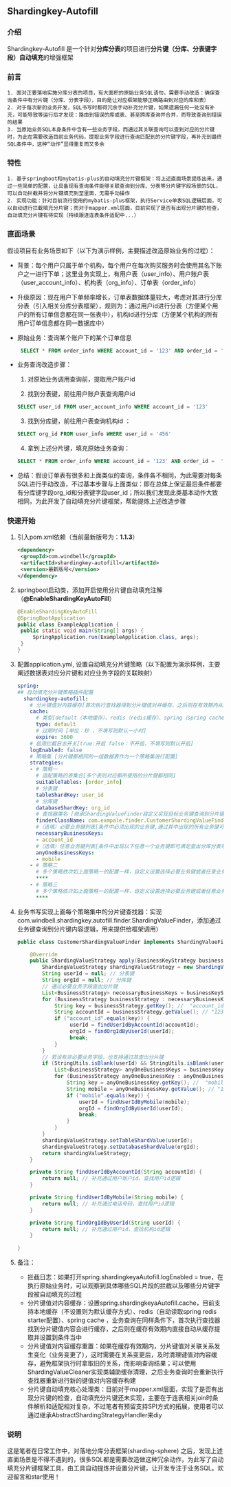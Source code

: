 ## Shardingkey-Autofill

### 介绍

Shardingkey-Autofill 是一个针对**分库分表**的项目进行**分片键（分库、分表键字段）自动填充**的增强框架

### 前言

    1. 面对正要落地实施分库分表的项目，有大面积的原始业务SQL语句，需要手动改造：确保查询条件中有分片键（分库、分表字段），目的是让对应框架能够正确路由到对应的库和表）
    2. 对于每次新的业务开发，SQL书写时都得冗余手动补充分片键，如果遗漏任何一处没有补充，可能导致等运行后才发现：路由到错误的库或表、甚至跨库查询并合并，而导致查询到错误的结果
    3. 当原始业务SQL本身条件中含有一些业务字段，而通过其关联查询可以查到对应的分片键时，为此在需要改造目前业务代码，提取业务字段进行查询匹配到的分片键字段，再补充到最终SQL条件中，这种“动作”显得重复而又多余

### 特性

    1. 基于springboot和mybatis-plus的自动填充分片键框架：将上述直面场景提炼出来，通过一些简单的配置，让具备现有查询条件能够关联查询到分库、分表等分片键字段场景的SQL，可以自动拦截并将分片键填充到至里面，无需手动操作
    2. 实现功能：针对目前流行使用的mybatis-plus框架，执行Service单表SQL逻辑层面，可以自动进行拦截填充分片键；而对于mapper.xml层面，目前实现了是否有出现分片键的检查，自动填充分片键有待实现（持续跟进连表条件适配中...）

### 直面场景

假设项目有业务场景如下（以下为演示样例，主要描述改造原始业务的过程）：

- 背景：每个用户只属于单个机构，每个用户在每次购买服务时会使用其名下账户之一进行下单；这里业务实现上，有用户表（user_info）、用户账户表（user_account_info）、机构表（org_info）、订单表（order_info）

- 升级原因：现在用户下单频率增长，订单表数据体量较大，考虑对其进行分库分表（引入相关分库分表框架），规则为：通过用户id进行分表（方便某个用户的所有订单信息都在同一张表中），机构id进行分库（方便某个机构的所有用户订单信息都在同一数据库中）

- 原始业务：查询某个账户下的某个订单信息

    ```sql
     SELECT * FROM order_info WHERE account_id = '123' AND order_id = '001'
    ```

- 业务查询改造步骤：

    1. 对原始业务调用查询前，提取用户账户id

    2. 找到分表键，前往用户账户表查询用户id

    ```sql
    SELECT user_id FROM user_account_info WHERE account_id = '123'
    ```

    3. 找到分库键，前往用户表查询机构id ：

    ```sql
    SELECT org_id FROM user_info WHERE user_id = '456'
    ```

    4. 拿到上述分片键，填充原始业务查询：

    ```sql
    SELECT * FROM order_info WHERE account_id = '123' AND order_id =  '001' AND user_id = '456' AND org_id = '789'
    ```

- 总结：假设订单表有很多和上面类似的查询，条件各不相同，为此需要对每条SQL进行手动改造，不过基本步骤与上面类似：即在总体上保证最后条件都要有分库键字段org_id和分表键字段user_id；所以我们发现此类基本动作大致相同，为此开发了自动填充分片键框架，帮助提炼上述改造步骤

### 快速开始

1. 引入pom.xml依赖（当前最新版号为：**1.1.3**）

   ````xml
   <dependency>
    <groupId>com.windbell</groupId>
    <artifactId>shardingkey-autofill</artifactId>
    <version>最新版号</version>
   </dependency>

2. springboot启动类，添加开启使用分片键自动填充注解（**@EnableShardingKeyAutoFill**）
   ```java
   @EnableShardingKeyAutoFill
   @SpringBootApplication
   public class ExampleApplication {
    public static void main(String[] args) {
        SpringApplication.run(ExampleApplication.class, args);
    }
   }
   ```

3. 配置application.yml, 设置自动填充分片键策略（以下配置为演示样例，主要阐述数据表对应分片键和对应业务字段的关联映射）

   ```yaml
   spring:
   ## 自动填充分片键策略插件配置
     shardingkey-autofill:
       # 分片键值对内容缓存[首次执行查找器得到分片键值对并缓存，之后则在有效期内从缓存提取进行填充]（不填写则默认本地缓存、过期1小时）
       cache:
         # 类型[default（本地缓存）、redis（redis缓存）、spring（spring cache缓存）]
         type: default
         # 过期时间 [单位：秒 ，不填写则默认一小时]
         expire: 3600
       # 启用拦截日志开关[true:开启 false：不开启，不填写则默认开启]
       logEnabled: false
       # 策略集 [分片键都相同的一组数据表作为一个策略集进行配置]
       strategies:
       - # 策略一
         # 适配策略的表集合[多个表则对应都所使用的分片键都相同]
         suitableTables: [order_info]
         # 分表键
         tableShardKey: user_id   
         # 分库键
         databaseShardKey: org_id
         # 查找器类名 [继承ShardingValueFinder自定义实现目标业务键查询到分片键内容逻辑]
         finderClassName: com.exmpale.finder.CustomerShardingValueFinder
         #（选填）必要业务键列表[条件中必须出现的业务键,通过其中出现的所有业务键可查出分库分表等键值对]
         necessaryBusinessKeys:
         - account_id
         #（选填）任意业务键列表[条件中出现以下任意一个业务键即可满足查出分库分表等键值对]
         anyOneBusinessKeys:
         - mobile   
       - # 策略二
         # 多个策略依次如上面策略一的配置一样，自定义设置选择必要业务键或者任意业务键
         ****
       - # 策略三
         # 多个策略依次如上面策略一的配置一样，自定义设置选择必要业务键或者任意业务键
         ****
   ```

4. 业务书写实现上面每个策略集中的分片键查找器：实现com.windbell.shardingkey.autofill.finder.ShardingValueFinder，添加通过业务键查询到分片键内容逻辑，用来提供给框架调用）

   ```java
   public class CustomerShardingValueFinder implements ShardingValueFinder {
   
       @Override
       public ShardingValueStrategy apply(BusinessKeyStrategy businessKeyStrategy) {
           ShardingValueStrategy shardingValueStrategy = new ShardingValueStrategy();
           String userId = null; // 分表键
           String orgId = null; // 分库键
           // 通过必要业务字段查出分片键
           List<BusinessStrategy> necessaryBusinessKeys = businessKeyStrategy.getNecessaryBusinessKeys();
           for (BusinessStrategy businessStrategy : necessaryBusinessKeys) {
               String key = businessStrategy.getKey(); //  "account_id"
               String accountId = businessStrategy.getValue(); // "123"
               if ("account_id".equals(key)) {
                    userId = findUserIdByAccountId(accountId);
                    orgId = findOrgIdByUserId(userId);
                    break;
               }
           }
           // 若设有非必要业务字段，也支持通过其查出分片键
           if (StringUtils.isBlank(userId) && StringUtils.isBlank(userId)) {
               List<BusinessStrategy> anyOneBusinessKeys = businessKeyStrategy.getAnyOneBusinessKeys();
               for (BusinessStrategy anyOneBusinessKey : anyOneBusinessKeys) {
                   String key = anyOneBusinessKey.getKey(); //  "mobile"
                   String mobile = anyOneBusinessKey.getValue(); // "130"
                   if ("mobile".equals(key)) {
                       userId = findUserIdByMobile(mobile);
                       orgId = findOrgIdByUserId(userId);
                       break;
                   }
               }
           }
           shardingValueStrategy.setTableShardValue(userId);
           shardingValueStrategy.setDatabaseShardValue(orgId);
           return shardingValueStrategy;
       }
   
       private String findUserIdByAccountId(String accountId) {
           return null; // 补充通过用户账户id，查找用户id逻辑
       }
   
       private String findUserIdByMobile(String mobile) {
           return null; // 补充通过电话号码，查找用户id逻辑
       }
   
       private String findOrgIdByUserId(String userId) {
           return null; // 补充通过用户id，查找机构id逻辑
       }
       
   }
   ```

5. 备注：

    - 拦截日志：如果打开spring.shardingkeyaAutofill.logEnabled = true，在执行原始业务时，可以观察到具体哪些SQL片段的拦截以及哪些分片键字段被自动填充的过程
    - 分片键值对内容缓存：设置spring.shardingkeyaAutofill.cache，目前支持本地缓存（不设置则为默认缓存方式）、redis（自动读取spring
      redis starter配置）、spring cache ，业务查询在同样条件下，首次执行查找器找到分片键值内容会进行缓存，之后则在缓存有效期内直接自动从缓存提取并设置到条件当中
    - 分片键值对内容缓存重置：如果在缓存有效期内，分片键值对关联关系发生变化（业务变更了），这时需要在关系变更后，及时清理键值对内容缓存，避免框架执行时拿取旧的关系，而影响查询结果；可以使用ShardingValueCleaner实现类辅助缓存清理，之后业务查询时会重新执行查找器重新进行新的键值对内容缓存构建
    - 分片键自动填充核心处理类：目前对于mapper.xml层面，实现了是否有出现分片键的检查，自动填充分片键还未实现，主要在于连表相关join时条件解析和适配相对复杂，不过笔者有预留支持SPI方式的拓展，使用者可以通过继承AbstractShardingStrategyHandler来diy

### 说明

这是笔者在日常工作中，对落地分库分表框架(sharding-sphere)
之后，发现上述直面场景是不得不遇到的，很多SQL都是需要改造做这种冗余动作，为此写了自动填充分片键框架工具，由工具自动提炼并设置分片键，让开发专注于业务SQL。欢迎留言和star使用！

